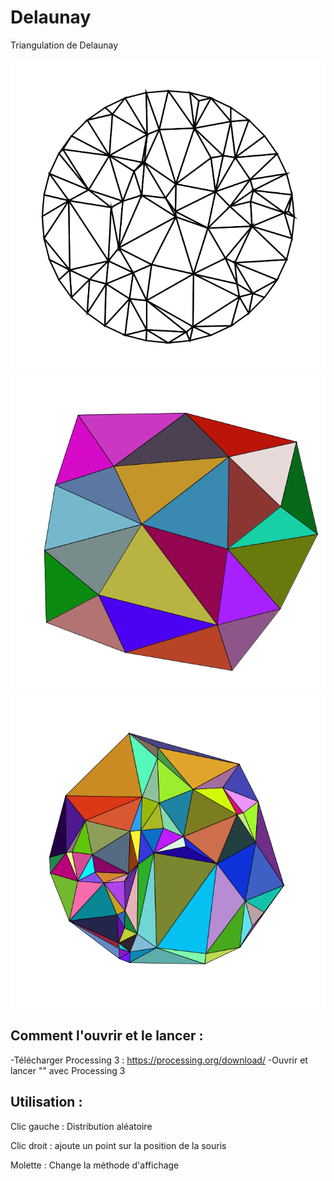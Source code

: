 # Delaunay
Triangulation de Delaunay

![Exemple1](Delaunay-3.png)
![Exemple2](Delaunay-2.png)
![Exemple3](Delaunay-1.png)

## Comment l'ouvrir et le lancer :
-Télécharger Processing 3 : https://processing.org/download/
-Ouvrir et lancer "" avec Processing 3

## Utilisation :

Clic gauche : Distribution aléatoire

Clic droit : ajoute un point sur la position de la souris

Molette : Change la méthode d'affichage

